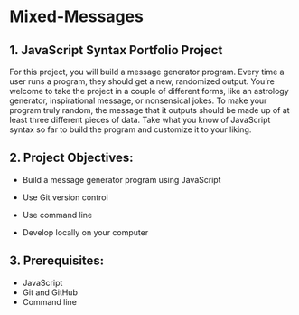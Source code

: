 # Mixed-Messages

## 1. JavaScript Syntax Portfolio Project

For this project, you will build a message generator program. Every time a user runs a program, they should get a new, randomized output. You’re welcome to take the project in a couple of different forms, like an astrology generator, inspirational message, or nonsensical jokes. To make your program truly random, the message that it outputs should be made up of at least three different pieces of data. Take what you know of JavaScript syntax so far to build the program and customize it to your liking.

## 2. Project Objectives:

- Build a message generator program using JavaScript

- Use Git version control

- Use command line

- Develop locally on your computer

## 3. Prerequisites:

- JavaScript
- Git and GitHub
- Command line

